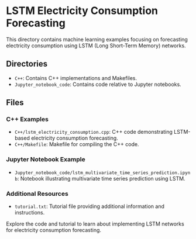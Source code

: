# LSTM Electricity Consumption Forecasting

This directory contains machine learning examples focusing on forecasting electricity consumption using LSTM (Long Short-Term Memory) networks.

## Directories
- `C++`: Contains C++ implementations and Makefiles.
- `Jupyter_notebook_code`: Contains code relative to Jupyter notebooks.

## Files
### C++ Examples
- `C++/lstm_electricity_consumption.cpp`: C++ code demonstrating LSTM-based electricity consumption forecasting.
- `C++/Makefile`: Makefile for compiling the C++ code.

### Jupyter Notebook Example
- `Jupyter_notebook_code/lstm_multivariate_time_series_prediction.ipynb`: Notebook illustrating multivariate time series prediction using LSTM.

### Additional Resources
- `tutorial.txt`: Tutorial file providing additional information and instructions.

Explore the code and tutorial to learn about implementing LSTM networks for electricity consumption forecasting.
